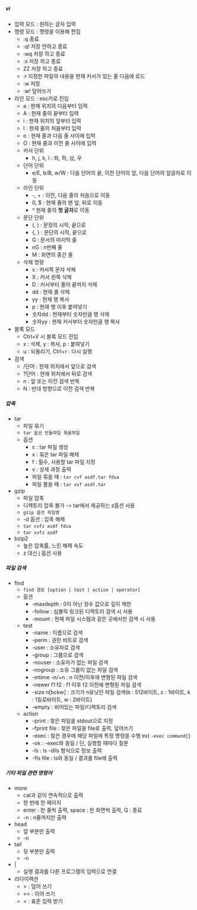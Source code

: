 ##### vi
* 입력 모드 : 원하는 글자 입력
* 명령 모드 : 명령을 이용해 편집
  * :q 종료
  * :q! 저장 안하고 종료
  * :wq 저장 하고 종료
  * :x 저장 하고 종료
  * ZZ 저장 하고 종료
  * :r 지정한 파일의 내용을 현재 커서가 있는 줄 다음에 로드
  * :w 저장
  * :w! 덮어쓰기
* 라인 모드 : esc키로 진입
  * a : 현재 위치의 다음부터 입력
  * A : 현재 줄의 끝부터 입력
  * i : 현재 위치의 앞부터 입력
  * I : 현재 줄의 처음부터 입력
  * o : 현재 줄과 다음 줄 사이에 입력
  * O : 현재 줄과 이전 줄 사이에 입력
  * 커서 단위
    * h, j, k, l : 좌, 하, 상, 우
  * 단어 단위
    * e/E, b/B, w/W : 다음 단어의 끝, 이전 단어의 앞, 다음 단어의 앞글자로 이동
  * 라인 단위
    * -, + : 이전, 다음 줄의 처음으로 이동
    * 0, $ : 현재 줄의 맨 앞, 뒤로 이동
    * ^ 현재 줄의 <b>첫 글자</b>로 이동
  * 문단 단위
    * (, ) : 문장의 시작, 끝으로
    * {, } : 문단의 시작, 끝으로
    * G : 문서의 마지막 줄
    * nG : n번째 줄
    * M : 화면의 중간 줄
  * 삭제 명령
    * x : 커서쪽 문자 삭제
    * X : 커서 왼쪽 삭제
    * D : 커서부터 줄의 끝까지 삭제
    * dd : 현재 줄 삭제
    * yy : 현재 행 복사
    * p : 현재 행 이후 붙여넣기
    * 숫자dd : 현재부터 숫자만큼 행 삭제
    * 숫자yy : 현재 커서부터 숫자만큼 행 복사
* 블록 모드
  * Ctrl+V 시 블록 모드 진입
  * x : 삭제, y : 복사, p : 붙여넣기
  * u : 되돌리기, Ctrl+r : 다시 실행
* 검색
  * /단어 : 현재 위치에서 앞으로 검색
  * ?단어 : 현재 위치에서 뒤로 검색
  * n : 앞 또는 이전 검색 반복
  * N : 반대 방향으로 이전 검색 반복

##### 압축
* tar
  * 파일 묶기
  * `tar 옵션 만들파일 묶을파일`
  * 옵션
    * c : tar 파일 생성
    * x : 묶은 tar 파일 해제
    * f : 필수, 사용할 tar 파일 지정
    * v : 상세 과정 출력
    * 파일 묶을 때 : `tar cvf asdf.tar fdsa`
    * 파일 풀을 때 : `tar xvf asdf.tar`
* gzip
  * 파일 압축
  * 디렉토리 압축 불가 -&gt; tar에서 제공하는 z옵션 사용
  * `gzip 옵션 파일명`
  * -d 옵션 : 압축 해제
  * `tar cvfz asdf fdsa`
  * `tar xvfz asdf`
* bzip2
  * 높은 압축률, 느린 해제 속도
  * z 대신 j 옵션 사용

##### 파일 검색
* find
  * `find 경로 [option | test | action | operator]`
  * 옵션
    * -maxdepth : 0이 아닌 정수 값으로 깊이 제한
    * -follow : 심볼릭 링크된 디렉토리 검색 시 사용
    * -mount : 현재 파일 시스템과 같은 곳에서만 검색 시 사용
  * test
    * -name : 이름으로 검색
    * -perm : 권한 비트로 검색
    * -user : 소유자로 검색
    * -group : 그룹으로 검색
    * -nouser : 소유자가 없는 파일 검색
    * -nogroup : 소유 그룹이 없는 파일 검색
    * -mtime -n/+n : n 이전/이후에 변형된 파일 검색
    * -newer f1 f2 : f1 이후 f2 이전에 변형된 파일 검색
    * -size n[bckw] : 크기가 n유닛인 파일 검색(b : 512바이트, c : 1바이트, k : 1킬로바이트, w : 2바이트)
    * -empty : 비어있는 파일/디렉토리 검색
  * action
    * -print : 찾은 파일을 stdout으로 지정
    * -fprint file : 찾은 파일을 file로 출력, 덮어쓰기
    * -exec : 찾은 경우에 해당 파일에 특정 명령을 수행 ex) `-exec command{}`
    * -ok : -exec와 동일 / 단, 실행할 때마다 질문
    * -ls : ls -dils 형식으로 정보 출력
    * -fls file : ls와 동일 / 결과를 file에 출력

##### 기타 파일 관련 명령어
* more
  * cat과 같이 연속적으로 출력
  * 한 번에 한 페이지
  * enter : 한 줄씩 출력, space : 한 화면씩 출력, Q : 종료
  * -n : n줄까지만 출력
* head
  * 앞 부분만 출력
  * -n
* tail
  * 뒷 부분만 출력
  * -n
* |
  * 실행 결과를 다른 프로그램의 입력으로 연결
* 리다이렉션
  * &gt; : 덮어 쓰기
  * &gt;&gt; : 이어 쓰기
  * < : 표준 입력 받기
